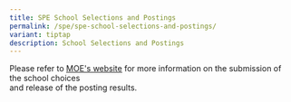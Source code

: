 ```yaml
---
title: SPE School Selections and Postings
permalink: /spe/spe-school-selections-and-postings/
variant: tiptap
description: School Selections and Postings
---
```

<p>Please refer to <a href="https://www.moe.gov.sg/returning-singaporeans/secondary/spe/" rel="noopener noreferrer nofollow" target="_blank"><u>MOE's website</u></a> for
more information on the submission of the school choices
<br>and release of the posting results.</p>